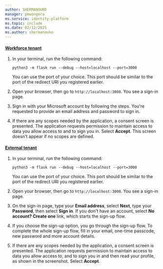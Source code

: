 ```yaml
---
author: SHERMANOUKO
manager: pmwongera
ms.service: identity-platform
ms.topic: include
ms.date: 02/12/2025
ms.author: shermanouko
---
```


#### [Workforce tenant](#tab/workforce-tenant)

1. In your terminal, run the following command:

    ```console
    python3 -m flask run --debug --host=localhost --port=3000
    ```
    
    You can use the port of your choice. This port should be similar to the port of the redirect URI you registered earlier.

1. Open your browser, then go to `http://localhost:3000`. You see a sign-in page.

1. Sign in with your Microsoft account by following the steps. You're requested to provide an email address and password to sign in.

1. If there are any scopes needed by the application, a consent screen is presented. The application requests permission to maintain access to data you allow access to and to sign you in. Select **Accept**. This screen doesn't appear if no scopes are defined.

#### [External tenant](#tab/external-tenant)

1. In your terminal, run the following command:

    ```console
    python3 -m flask run --debug --host=localhost --port=3000
    ```
    
    You can use the port of your choice. This port should be similar to the port of the redirect URI you registered earlier.

1. Open your browser, then go to `http://localhost:3000`. You see a sign-in page.

1. On the sign-in page, type your **Email address**, select **Next**, type your **Password**, then select **Sign in**. If you don't have an account, select **No account? Create one** link, which starts the sign-up flow.

1. If you choose the sign-up option, you go through the sign-up flow. To complete the whole sign-up flow, fill in your email, one-time passcode, new password and more account details.

1. If there are any scopes needed by the application, a consent screen is presented. The application requests permission to maintain access to data you allow access to, and to sign you in and then read your profile, as shown in the screenshot. Select **Accept**.
